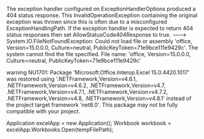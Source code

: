  The exception handler configured on ExceptionHandlerOptions produced a 404 status response. This InvalidOperationException containing the original exception was thrown since this is often due to a misconfigured ExceptionHandlingPath. If the exception handler is expected to return 404 status responses then set AllowStatusCode404Response to true.
 ---> System.IO.FileNotFoundException: Could not load file or assembly 'office, Version=15.0.0.0, Culture=neutral, PublicKeyToken=71e9bce111e9429c'. The system cannot find the file specified.
File name: 'office, Version=15.0.0.0, Culture=neutral, PublicKeyToken=71e9bce111e9429c'



warning NU1701: Package 'Microsoft.Office.Interop.Excel 15.0.4420.1017' was restored using '.NETFramework,Version=v4.6.1, .NETFramework,Version=v4.6.2, .NETFramework,Version=v4.7, .NETFramework,Version=v4.7.1, .NETFramework,Version=v4.7.2, .NETFramework,Version=v4.8, .NETFramework,Version=v4.8.1' instead of the project target framework 'net8.0'. This package may not be fully compatible with your project.



Application excelApp = new Application();
Workbook workbook = excelApp.Workbooks.Open(tempFilePath);
